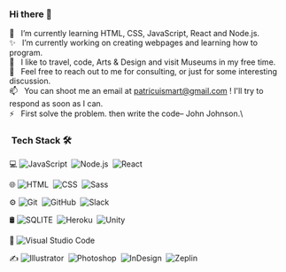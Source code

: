 ### Hi there 👋

🌱 &nbsp; I’m currently learning HTML, CSS, JavaScript, React and Node.js.\
✨ &nbsp; I’m currently working on creating webpages and learning how to program.\
💙 &nbsp; I like to travel, code, Arts & Design and visit Museums in my free time.\
💬 &nbsp; Feel free to reach out to me for consulting, or just for some interesting discussion.\
📫 &nbsp; You can shoot me an email at patricuismart@gmail.com ! I'll try to respond as soon as I can.\
⚡ &nbsp; First solve the problem. then write the code– John Johnson.\

### &nbsp;Tech Stack 🛠

💻 ![JavaScript](https://img.shields.io/badge/-JavaScript-333333?style=flat&logo=javascript)&nbsp; ![Node.js](https://img.shields.io/badge/-Node.js-333333?style=flat&logo=node.js)&nbsp; ![React](https://img.shields.io/badge/-React-333333?style=flat&logo=react)&nbsp;

🌐 ![HTML](https://img.shields.io/badge/-HTML-333333?style=flat&logo=HTML5)&nbsp;
![CSS](https://img.shields.io/badge/-CSS-333333?style=flat&logo=CSS3&logoColor=1572B6)&nbsp; ![Sass](https://img.shields.io/badge/Sass-CC6699?style=for-the-badge&logo=sass&logoColor=white)&nbsp;

⚙️ ![Git](https://img.shields.io/badge/-Git-333333?style=flat&logo=git)&nbsp; ![GitHub](https://img.shields.io/badge/-GitHub-333333?style=flat&logo=github)&nbsp; ![Slack](https://img.shields.io/badge/Slack-4A154B?style=for-the-badge&logo=slack&logoColor=white)&nbsp;

🛢 ![SQLITE](https://img.shields.io/badge/SQLite-07405E?style=for-the-badge&logo=sqlite&logoColor=white)&nbsp; ![Heroku](https://img.shields.io/badge/Heroku-430098?style=for-the-badge&logo=heroku&logoColor=white)&nbsp; ![Unity](https://img.shields.io/badge/Unity-100000?style=for-the-badge&logo=unity&logoColor=white)&nbsp;

🔧 ![Visual Studio Code](https://img.shields.io/badge/-Visual%20Studio%20Code-333333?style=flat&logo=visual-studio-code&logoColor=007ACC)&nbsp;

✍️ ![Illustrator](https://img.shields.io/badge/-Illustrator-333333?style=flat&logo=adobe-illustrator)&nbsp; ![Photoshop](https://img.shields.io/badge/-Photoshop-333333?style=flat&logo=adobe-photoshop)&nbsp; ![InDesign](https://img.shields.io/badge/-InDesign-333333?style=flat&logo=adobe-indesign)&nbsp; ![Zeplin](https://aleen42.github.io/badges/src/zeplin.svg)&nbsp;
